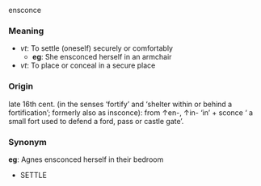 ensconce
### Meaning
+ _vt_: To settle (oneself) securely or comfortably
	+ __eg__: She ensconced herself in an armchair
+ _vt_: To place or conceal in a secure place

### Origin

late 16th cent. (in the senses ‘fortify’ and ‘shelter within or behind a fortification’; formerly also as insconce): from ↑en-, ↑in- ‘in’ + sconce ‘ a small fort used to defend a ford, pass or castle gate’.

### Synonym

__eg__: Agnes ensconced herself in their bedroom

+ SETTLE


